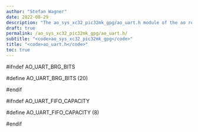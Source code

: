 ```yaml
---
author: "Stefan Wagner"
date: 2022-08-29
description: "The ao_sys_xc32_pic32mk_gpg/ao_uart.h module of the ao real-time operating system."
draft: true
permalink: /ao_sys_xc32_pic32mk_gpg/ao_uart.h/ 
subtitle: "<code>ao_sys_xc32_pic32mk_gpg</code>"
title: "<code>ao_uart.h</code>"
toc: true
---
```


#ifndef AO_UART_BRG_BITS

#define AO_UART_BRG_BITS        (20)

#endif

#ifndef AO_UART_FIFO_CAPACITY

#define AO_UART_FIFO_CAPACITY   (8)

#endif


